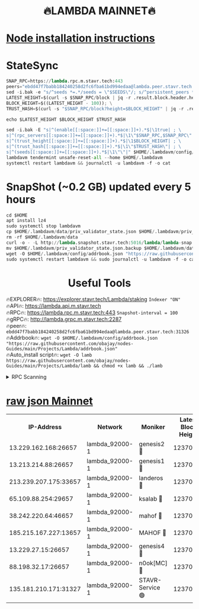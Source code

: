 <h1 align="center"> 🔥LAMBDA MAINNET🔥</h1>


[Node installation instructions](https://github.com/obajay/nodes-Guides/tree/main/Projects/Lambda)
=


# StateSync
```python
SNAP_RPC=https://lambda.rpc.m.stavr.tech:443
peers="ebdd47f7babb184240258d2fc6fba61bd994edaa@lambda.peer.stavr.tech:31326" 
sed -i.bak -e "s/^seeds *=.*/seeds = \"$SEEDS\"/; s/^persistent_peers *=.*/persistent_peers = \"$PEERS\"/" $HOME/.lambdavm/config/config.toml
LATEST_HEIGHT=$(curl -s $SNAP_RPC/block | jq -r .result.block.header.height); \
BLOCK_HEIGHT=$((LATEST_HEIGHT - 100)); \
TRUST_HASH=$(curl -s "$SNAP_RPC/block?height=$BLOCK_HEIGHT" | jq -r .result.block_id.hash)

echo $LATEST_HEIGHT $BLOCK_HEIGHT $TRUST_HASH

sed -i.bak -E "s|^(enable[[:space:]]+=[[:space:]]+).*$|\1true| ; \
s|^(rpc_servers[[:space:]]+=[[:space:]]+).*$|\1\"$SNAP_RPC,$SNAP_RPC\"| ; \
s|^(trust_height[[:space:]]+=[[:space:]]+).*$|\1$BLOCK_HEIGHT| ; \
s|^(trust_hash[[:space:]]+=[[:space:]]+).*$|\1\"$TRUST_HASH\"| ; \
s|^(seeds[[:space:]]+=[[:space:]]+).*$|\1\"\"|" $HOME/.lambdavm/config/config.toml
lambdavm tendermint unsafe-reset-all --home $HOME/.lambdavm
systemctl restart lambdavm && journalctl -u lambdavm -f -o cat

```
# SnapShot (~0.2 GB) updated every 5 hours
```python
cd $HOME
apt install lz4
sudo systemctl stop lambdavm
cp $HOME/.lambdavm/data/priv_validator_state.json $HOME/.lambdavm/priv_validator_state.json.backup
rm -rf $HOME/.lambdavm/data
curl -o - -L http://lambda.snapshot.stavr.tech:5016/lambda/lambda-snap.tar.lz4 | lz4 -c -d - | tar -x -C $HOME/.lambdavm --strip-components 2
mv $HOME/.lambdavm/priv_validator_state.json.backup $HOME/.lambdavm/data/priv_validator_state.json
wget -O $HOME/.lambdavm/config/addrbook.json "https://raw.githubusercontent.com/obajay/nodes-Guides/main/Projects/Lambda/addrbook.json"
sudo systemctl restart lambdavm && sudo journalctl -u lambdavm -f -o cat
```
 <h1 align="center"> Useful Tools</h1>

🔥EXPLORER🔥:      https://explorer.stavr.tech/Lambda/staking	        `Indexer "ON"` \
🔥API🔥: 			 		 https://lambda.api.m.stavr.tech \
🔥RPC🔥:           https://lambda.rpc.m.stavr.tech:443	              `Snapshot-interval = 100` \
🔥gRPC🔥:          http://lambda.grpc.m.stavr.tech:2287 \
🔥peer🔥:					 `ebdd47f7babb184240258d2fc6fba61bd994edaa@lambda.peer.stavr.tech:31326` \
🔥Addrbook🔥:    ```wget -O $HOME/.lambdavm/config/addrbook.json "https://raw.githubusercontent.com/obajay/nodes-Guides/main/Projects/Lambda/addrbook.json"``` \
🔥Auto_install script🔥: ```wget -O lamb https://raw.githubusercontent.com/obajay/nodes-Guides/main/Projects/Lambda/lamb && chmod +x lamb && ./lamb```


<details>
<summary>RPC Scanning</summary>

<h2 align="center"> We scan nodes in real time every 4 hours. And we provide the final result of RPC endpoints.
We cannot influence the operation of these nodes in any way. </h2>


```python
If Voting Power is higher than 0 --> then the Node is a validator of the network and may be subject to attack and be a potential threat to the chain.
```
```python
We marked such validators with a red symbol
```

</details>

[raw json Mainnet](https://rpc-check.lambm.stavr.tech/lambm/rpc-lambm-result.json)
=


<table><tr><th>IP-Address</th><th>Network</th><th>Moniker</th><th>Latest Block Height</th><th>Earliest Block Height</th><th>Catching Up</th><th>Tx Index</th><th>Voting Power</th><th>Scan Time</th></tr><tr><td>13.229.162.168:26657</td><td>lambda_92000-1</td><td>genesis2 🔴</td><td>12370225</td><td>1</td><td>False</td><td>on</td><td>15894466</td><td>2024-03-27T03:19:56.622360974UTC</td></tr><tr><td>13.213.214.88:26657</td><td>lambda_92000-1</td><td>genesis1 🔴</td><td>12370225</td><td>1</td><td>False</td><td>on</td><td>730456</td><td>2024-03-27T03:20:01.376064651UTC</td></tr><tr><td>213.239.207.175:33657</td><td>lambda_92000-1</td><td>landeros 🔴</td><td>12370224</td><td>8136001</td><td>False</td><td>off</td><td>3759928</td><td>2024-03-27T03:19:49.281295629UTC</td></tr><tr><td>65.109.88.254:29657</td><td>lambda_92000-1</td><td>ksalab 🔴</td><td>12370226</td><td>8715001</td><td>False</td><td>on</td><td>518665</td><td>2024-03-27T03:20:06.091957963UTC</td></tr><tr><td>38.242.220.64:46657</td><td>lambda_92000-1</td><td>mahof 🔴</td><td>12370226</td><td>10131001</td><td>False</td><td>off</td><td>770350</td><td>2024-03-27T03:20:06.464343414UTC</td></tr><tr><td>185.215.167.227:13657</td><td>lambda_92000-1</td><td>MAHOF 🔴</td><td>12370225</td><td>10134001</td><td>False</td><td>on</td><td>3051510</td><td>2024-03-27T03:20:00.163938008UTC</td></tr><tr><td>13.229.27.15:26657</td><td>lambda_92000-1</td><td>genesis4 🔴</td><td>12370225</td><td>11043001</td><td>False</td><td>on</td><td>9555156</td><td>2024-03-27T03:19:59.886620062UTC</td></tr><tr><td>88.198.32.17:26657</td><td>lambda_92000-1</td><td>n0ok[MC] 🔴</td><td>12370226</td><td>12270226</td><td>False</td><td>off</td><td>1578630</td><td>2024-03-27T03:20:08.705874607UTC</td></tr><tr><td>135.181.210.171:31327</td><td>lambda_92000-1</td><td>STAVR-Service 🟢</td><td>12370225</td><td>12368001</td><td>False</td><td>on</td><td>0</td><td>2024-03-27T03:20:05.795302275UTC</td></tr></table>
